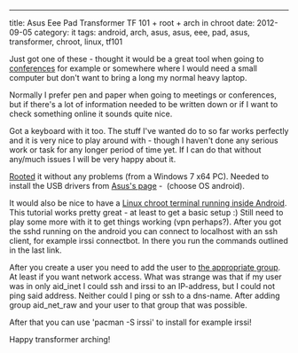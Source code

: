 ---
title: Asus Eee Pad Transformer TF 101 + root + arch in chroot
date: 2012-09-05
category: it
tags: android, arch, asus, asus, eee, pad, asus, transformer, chroot, linux, tf101

Just got one of these - thought it would be a great tool when going to [conferences](http://www.guldmyr.com/brocade-analyst-and-technology-day-2012/ "Like Brocade Analyst and Technology Day 2012 for example") for example or somewhere where I would need a small computer but don't want to bring a long my normal heavy laptop.

Normally I prefer pen and paper when going to meetings or conferences, but if there's a lot of information needed to be written down or if I want to check something online it sounds quite nice.

Got a keyboard with it too. The stuff I've wanted do to so far works perfectly and it is very nice to play around with - though I haven't done any serious work or task for any longer period of time yet. If I can do that without any/much issues I will be very happy about it.

[Rooted](http://forum.xda-developers.com/showthread.php?t=1689193  "link to xda-developers.com") it without any problems (from a Windows 7 x64 PC). Needed to install the USB drivers from [Asus's page](http://www.asus.com/Eee/Eee_Pad/Eee_Pad_Transformer_TF101/#download "asus.com") -  (choose OS android).

It would also be nice to have a [Linux chroot terminal running inside Android](http://lrvick.net/arch_linux_terminals_in_android/ "on lrvick.net"). This tutorial works pretty great - at least to get a basic setup :) Still need to play some more with it to get things working (vpn perhaps?). After you got the sshd running on the android you can connect to localhost with an ssh client, for example irssi connectbot. In there you run the commands outlined in the last link.

After you create a user you need to add the user to [the appropriate group](http://android-dls.com/wiki/index.php?title=Android_UIDs_and_GIDs "on android-dls.com"). At least if you want network access. What was strange was that if my user was in only aid\_inet I could ssh and irssi to an IP-address, but I could not ping said address. Neither could I ping or ssh to a dns-name. After adding group aid\_net\_raw and your user to that group that was possible.

After that you can use 'pacman -S irssi' to install for example irssi!

Happy transformer arching!
